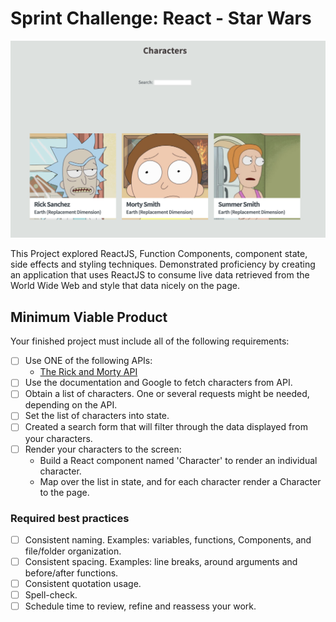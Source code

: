 # Sprint Challenge: React - Star Wars
![image](screenshot.png)

This Project explored ReactJS, Function Components, component state, side effects and styling techniques. Demonstrated proficiency by creating an application that uses ReactJS to consume live data retrieved from the World Wide Web and style that data nicely on the page.


## Minimum Viable Product

Your finished project must include all of the following requirements:

- [ ] Use ONE of the following APIs:
  - [The Rick and Morty API](https://rickandmortyapi.com/)
- [ ] Use the documentation and Google to fetch characters from API.
- [ ] Obtain a list of characters. One or several requests might be needed, depending on the API.
- [ ] Set the list of characters into state.
- [ ] Created a search form that will filter through the data displayed from your characters.
- [ ] Render your characters to the screen:
  - Build a React component named 'Character' to render an individual character.
  - Map over the list in state, and for each character render a Character to the page.

### Required best practices

- [ ] Consistent naming. Examples: variables, functions, Components, and file/folder organization.
- [ ] Consistent spacing. Examples: line breaks, around arguments and before/after functions.
- [ ] Consistent quotation usage.
- [ ] Spell-check.
- [ ] Schedule time to review, refine and reassess your work.
